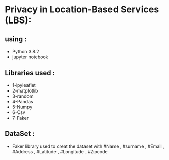 # Privacy in Location-Based Services (LBS):
## using :
+ Python 3.8.2
+ jupyter notebook

 ## Libraries used : 
+ 1-ipyleaflet
+ 2-matplotlib
+ 3-random
+ 4-Pandas
+ 5-Numpy
+ 6-Csv
+ 7-Faker
## DataSet :
+ Faker library used to creat the dataset with #Name , #surname , #Email , #Address , #Latitude , #Longitude , #Zipcode

